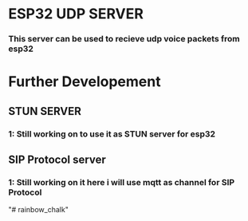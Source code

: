 # ESP32 UDP SERVER

### This server can be used to recieve udp voice packets from esp32

# Further Developement
## STUN SERVER
### 1: Still working on to use it as STUN server for esp32
## SIP Protocol server
### 1: Still working on it here i will use mqtt as channel for SIP Protocol
"# rainbow_chalk" 
